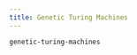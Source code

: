 ```yaml
---
title: Genetic Turing Machines
---
```


```{.unwrap pipe="./root/data/scripts/git2md.sh"}
genetic-turing-machines
```
